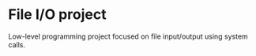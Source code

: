 # File I/O project

Low-level programming project focused on file input/output using system calls.

